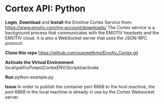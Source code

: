 # Cortex API: Python

**Login**, **Download** and **Install** the Emotive Cortex Service from:
https://www.emotiv.com/my-account/downloads/
The Cortex service is a background process that communicates with the EMOTIV headsets and the EMOTIV cloud. It is also a WebSocket  server that uses the JSON-RPC protocol.

**Clone this repo**
https://github.com/supreethmv/Emotiv_Cortex.git

**Activate the Virtual Environment**
local\path\of\repo\CortexENV\Scripts\activate

**Run**
python example.py

**Issue**
In order to publish the container port 6868 to the host machine, the port 6868 in the local machine is already in use by the Cortex Websocket server.